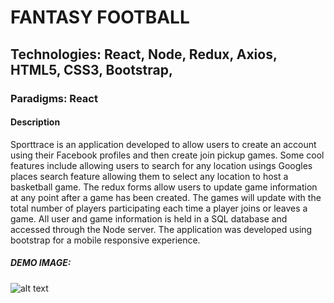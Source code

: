 # FANTASY FOOTBALL

## Technologies: React, Node, Redux, Axios, HTML5, CSS3, Bootstrap, 
### Paradigms: React

#### Description

Sporttrace is an application developed to allow users to create an account
using their Facebook profiles and then create join pickup games. Some cool
features include allowing users to search for any location usings Googles 
places search feature allowing them to select any location to host a basketball
game. The redux forms allow users to update game information at any point after
a game has been created. The games will update with the total number of players
participating each time a player joins or leaves a game. All user and game information is held in a SQL database and accessed through the Node server. The application was developed using bootstrap for a mobile responsive experience. 

##### DEMO IMAGE: 
![alt text](http://chrisbryantdev.com/myportfolio/portfolio/img/sporttrace.png"Sporttrace")
